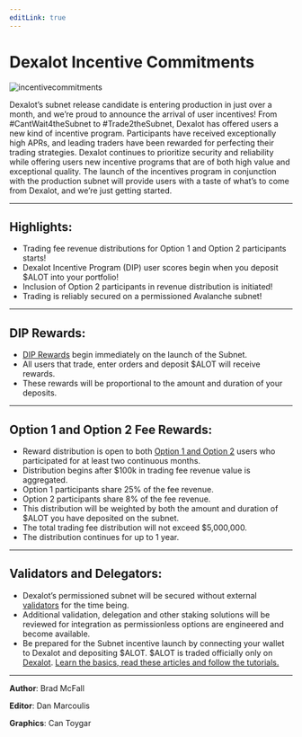 ```yaml
---
editLink: true
---
```


# Dexalot Incentive Commitments

![incentivecommitments](/images/incentives/incentivecommitments.png)

Dexalot’s subnet release candidate is entering production in just over a month, and we’re proud to announce the arrival of user incentives! From #CantWait4theSubnet to #Trade2theSubnet, Dexalot has offered users a new kind of incentive program. Participants have received exceptionally high APRs, and leading traders have been rewarded for perfecting their trading strategies. Dexalot continues to prioritize security and reliability while offering users new  incentive programs that are of both high value and exceptional quality. The launch of the incentives program in conjunction with the production subnet will provide users with a taste of what’s to come from Dexalot, and we’re just getting started.


---

## Highlights:

* Trading fee revenue distributions for  Option 1 and Option 2 participants starts!
* Dexalot Incentive Program (DIP) user scores begin when you deposit $ALOT into your portfolio!
* Inclusion of Option 2 participants in revenue distribution is initiated!
* Trading is reliably secured on a permissioned Avalanche subnet!

---

## DIP Rewards:

* [DIP Rewards](https://medium.com/dexalot/the-dexalot-incentive-program-1d55c869a6c0) begin immediately on the launch of the Subnet.
* All users that trade, enter orders and deposit $ALOT will receive rewards.
* These rewards will be proportional to the amount and duration of your deposits.

---

## Option 1 and Option 2 Fee Rewards:

* Reward distribution is open to both [Option 1 and Option 2](https://medium.com/dexalot/dexalot-stake-to-the-subnet-d3cc72ccad12) users who participated for at least two continuous months.
* Distribution begins after $100k in trading fee revenue value is aggregated.
* Option 1 participants share 25% of the fee revenue.
* Option 2 participants share 8% of the fee revenue.
* This distribution will be weighted by both the amount and duration of $ALOT you have deposited on the subnet.
* The total trading fee distribution will not exceed $5,000,000.
* The distribution continues for up to 1 year.

---

## Validators and Delegators:

* Dexalot’s permissioned subnet will be secured without external [validators](https://medium.com/dexalot/validation-the-dexalot-subnet-5621c2ee3baa) for the time being.
* Additional validation, delegation and other staking solutions will be reviewed for integration as permissionless options are engineered and become available.
* Be prepared for the Subnet incentive launch by connecting your wallet to Dexalot and depositing $ALOT. $ALOT is traded officially only on [Dexalot](https://app.dexalot.com/trade). [Learn the basics, read these articles and follow the tutorials.](https://medium.com/dexalot)

---
**Author**: Brad McFall

**Editor**: Dan Marcoulis

**Graphics**: Can Toygar
